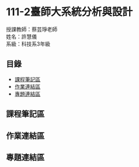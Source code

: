 # 111-2臺師大系統分析與設計
授課教師：蔡芸琤老師  
姓名：許慧儀  
系級：科技系3年級  
## 目錄
* [課程筆記區](https://github.com/Memory-HuiYi/SAD#%E8%AA%B2%E7%A8%8B%E7%AD%86%E8%A8%98%E5%8D%80)  
* [作業連結區](https://github.com/Memory-HuiYi/SAD#%E4%BD%9C%E6%A5%AD%E9%80%A3%E7%B5%90%E5%8D%80)  
* [專題連結區](https://github.com/Memory-HuiYi/SAD#%E5%B0%88%E9%A1%8C%E9%80%A3%E7%B5%90%E5%8D%80)  


## 課程筆記區
## 作業連結區
## 專題連結區
